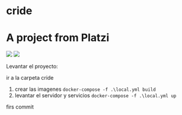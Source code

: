 # cride
A project from Platzi
=======
![]('./logo/cride_logo.png')
![](https://img.shields.io/github/stars/pandao/editor.md.svg) 

Levantar el proyecto:

ir a la carpeta cride
1. crear las imagenes 
`docker-compose -f .\local.yml build`
2. levantar el servidor y servicios 
`docker-compose -f .\local.yml up`


firs commit